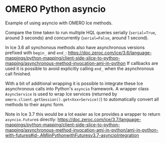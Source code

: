# OMERO Python asyncio

Example of using asyncio with OMERO Ice methods.

Compare the time taken to run multiple HQL queries serially (`serial=True`, around 3 seconds) and concurrently (`serial=False`, around 1 second).

In Ice 3.6 all synchonous methods also have asynchronous versions prefixed with `begin_` and `end_`: https://doc.zeroc.com/ice/3.6/language-mappings/python-mapping/client-side-slice-to-python-mapping/asynchronous-method-invocation-ami-in-python
If callbacks are used it is possible to avoid explicitly calling `end_` when the asynchronous call finished.

With a bit of additional wrapping it is possible to integrate these Ice asynchronous calls into Python's `asyncio` framework.
A wrapper class `AsyncService` is used to wrap Ice services (returned by `omero.client.getSession().get<Xxx>Service()`) to automatically convert all methods to their async form.

Note in Ice 3.7 this would be a lot easier as Ice provides a wrapper to return `asyncio.Future`s directly: https://doc.zeroc.com/ice/3.7/language-mappings/python-mapping/client-side-slice-to-python-mapping/asynchronous-method-invocation-ami-in-python/ami-in-python-with-futures#id-.AMIinPythonwithFuturesv3.7-asyncioIntegration
